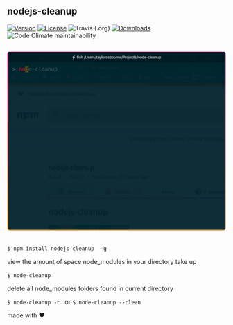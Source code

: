 ## nodejs-cleanup

[![Version](https://img.shields.io/npm/v/nodejs-cleanup.svg?color=tomato&&style=for-the-badge)](https://www.npmjs.com/package/nodejs-cleanup)
[![License](https://img.shields.io/npm/l/nodejs-cleanup.svg?color=blue&&style=for-the-badge)](https://github.com/taylorosbourne/nodejs-cleanup/blob/master/package.json)
![Travis (.org)](https://img.shields.io/travis/taylorosbourne/nodejs-cleanup?logo=Travis&style=for-the-badge)
[![Downloads](https://img.shields.io/npm/dt/nodejs-cleanup?color=green&style=for-the-badge&logo=npm)](https://www.npmjs.com/package/nodejs-cleanup)
![Code Climate maintainability](https://img.shields.io/codeclimate/maintainability/taylorosbourne/nodejs-cleanup?color=45d298&logo=code%20climate&style=for-the-badge)

<img style="margin:15px auto;border-radius: 5px;" src="./images/node-cleanup.gif" alt="demo" />

`$ npm install nodejs-cleanup  -g`

view the amount of space node_modules in your directory take up

`$ node-cleanup`

delete all node_modules folders found in current directory

`$ node-cleanup -c ` or `$ node-cleanup --clean`

made with ❤️
